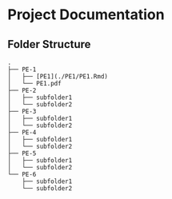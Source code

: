 # Project Documentation

## Folder Structure

```These folders contain R markdown files and knitted PDF's of 6 assignments from my previous Statistics for Premasters DSS/CSAI lecture in Pre-Master's Data Science and Society program in Tilburg University.
.
├── PE-1
│   ├── [PE1](./PE1/PE1.Rmd)
│   └── PE1.pdf
├── PE-2
│   ├── subfolder1
│   └── subfolder2
├── PE-3
│   ├── subfolder1
│   └── subfolder2
├── PE-4
│   ├── subfolder1
│   └── subfolder2
├── PE-5
│   ├── subfolder1
│   └── subfolder2
└── PE-6
    ├── subfolder1
    └── subfolder2

